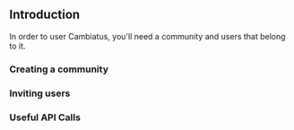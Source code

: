 ## Introduction

In order to user Cambiatus, you'll need a community and users that belong to it.

### Creating a community

### Inviting users

### Useful API Calls
